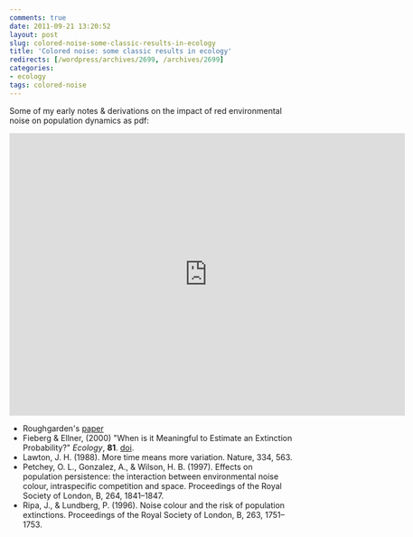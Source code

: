 ```yaml
---
comments: true
date: 2011-09-21 13:20:52
layout: post
slug: colored-noise-some-classic-results-in-ecology
title: 'Colored noise: some classic results in ecology'
redirects: [/wordpress/archives/2699, /archives/2699]
categories:
- ecology
tags: colored-noise
---
```


Some of my early notes & derivations on the impact of red environmental noise on population dynamics as pdf:

<embed src="http://carlboettiger.info/assets/files/coloredNoise.pdf" width=700 height=500>


* Roughgarden's [paper](http://www.jstor.org/stable/2459866)
* Fieberg & Ellner, (2000) "When is it Meaningful to Estimate an Extinction Probability?" _Ecology_, **81**.
 <a href="http://dx.doi.org/10.1890/0012-9658(2000)081[2040:WIIMTE]2.0.CO;2">doi</a>.
* Lawton, J. H. (1988). More time means more variation. Nature, 334, 563.
* Petchey, O. L., Gonzalez, A., & Wilson, H. B. (1997). Effects on population persistence: the interaction between environmental noise colour, intraspecific competition and space. Proceedings of the Royal Society of London, B, 264, 1841–1847.
* Ripa, J., & Lundberg, P. (1996). Noise colour and the risk of population extinctions. Proceedings of the Royal Society of London, B, 263, 1751–1753.



